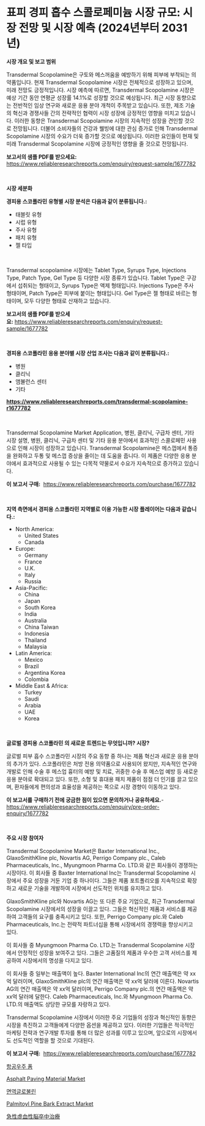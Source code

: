 <p><h1>표피 경피 흡수 스콜로페미늄 시장 규모: 시장 전망 및 시장 예측 (2024년부터 2031년)</h1></p><p><strong>시장 개요 및 보고 범위</strong></p>
<p><p>Transdermal Scopolamine은 구토와 메스꺼움을 예방하기 위해 피부에 부착되는 의약품입니다. 현재 Transdermal Scopolamine 시장은 전체적으로 성장하고 있으며, 미래 전망도 긍정적입니다. 시장 예측에 따르면, Transdermal Scopolamine 시장은 예상 기간 동안 연평균 성장률 14.1%로 성장할 것으로 예상됩니다. 최근 시장 동향으로는 전반적인 임상 연구와 새로운 응용 분야 개척이 주목받고 있습니다. 또한, 제조 기술의 혁신과 경쟁사들 간의 전략적인 협력이 시장 성장에 긍정적인 영향을 미치고 있습니다. 이러한 동향은 Transdermal Scopolamine 시장의 지속적인 성장을 견인할 것으로 전망됩니다. 더불어 소비자들의 건강과 웰빙에 대한 관심 증가로 인해 Transdermal Scopolamine 시장의 수요가 더욱 증가할 것으로 예상됩니다. 이러한 요인들이 현재 및 미래 Transdermal Scopolamine 시장에 긍정적인 영향을 줄 것으로 전망됩니다.</p></p>
<p><strong>보고서의 샘플 PDF를 받으세요:</strong> <a href="https://www.reliableresearchreports.com/enquiry/request-sample/1677782">https://www.reliableresearchreports.com/enquiry/request-sample/1677782</a></p>
<p>&nbsp;</p>
<p><strong>시장 세분화</strong></p>
<p><strong>경피용 스코폴라민 유형별 시장 분석은 다음과 같이 분류됩니다.:</strong></p>
<p><ul><li>태블릿 유형</li><li>시럽 유형</li><li>주사 유형</li><li>패치 유형</li><li>젤 타입</li></ul></p>
<p>&nbsp;</p>
<p><p>Transdermal scopolamine  시장에는 Tablet Type, Syrups Type, Injections Type, Patch Type, Gel Type 등 다양한 시장 종류가 있습니다. Tablet Type은 구강에서 섭취되는 형태이고, Syrups Type은 액제 형태입니다. Injections Type은 주사 형태이며, Patch Type은 피부에 붙이는 형태입니다. Gel Type은 젤 형태로 바르는 형태이며, 모두 다양한 형태로 산재하고 있습니다.</p></p>
<p><strong>보고서의 샘플 PDF를 받으세요:</strong>&nbsp;<a href="https://www.reliableresearchreports.com/enquiry/request-sample/1677782">https://www.reliableresearchreports.com/enquiry/request-sample/1677782</a></p>
<p>&nbsp;</p>
<p><strong> 경피용 스코폴라민 응용 분야별 시장 산업 조사는 다음과 같이 분류됩니다.:</strong></p>
<p><ul><li>병원</li><li>클리닉</li><li>앰뷸런스 센터</li><li>기타</li></ul></p>
<p><strong><a href="https://www.reliableresearchreports.com/transdermal-scopolamine-r1677782">https://www.reliableresearchreports.com/transdermal-scopolamine-r1677782</a></strong></p>
<p>&nbsp;</p>
<p><p>Transdermal Scopolamine Market Application, 병원, 클리닉, 구급차 센터, 기타 시장 설명, 병원, 클리닉, 구급차 센터 및 기타 응용 분야에서 효과적인 스콜로페민 사용으로 인해 시장이 성장하고 있습니다. Transdermal Scopolamine은 메스껍에서 통증을 완화하고 두통 및 메스껍 증상을 줄이는 데 도움을 줍니다. 이 제품은 다양한 응용 분야에서 효과적으로 사용될 수 있는 다목적 약물로서 수요가 지속적으로 증가하고 있습니다.</p></p>
<p><strong>이 보고서 구매:</strong>&nbsp; <a href="https://www.reliableresearchreports.com/purchase/1677782">https://www.reliableresearchreports.com/purchase/1677782</a></p>
<p>&nbsp;</p>
<p><strong>지역 측면에서 경피용 스코폴라민 지역별로 이용 가능한 시장 플레이어는 다음과 같습니다.:</strong></p>
<p><ul>
    <li>
        North America:
        <ul>
            <li>United States</li>
            <li>Canada</li>
        </ul>
    </li>
    <li>
        Europe:
        <ul>
            <li>Germany</li>
            <li>France</li>
            <li>U.K.</li>
            <li>Italy</li>
            <li>Russia</li>
        </ul>
    </li>
    <li>
        Asia-Pacific:
        <ul>
            <li>China</li>
            <li>Japan</li>
            <li>South Korea</li>
            <li>India</li>
            <li>Australia</li>
            <li>China Taiwan</li>
            <li>Indonesia</li>
            <li>Thailand</li>
            <li>Malaysia</li>
        </ul>
    </li>
    <li>
        Latin America:
        <ul>
            <li>Mexico</li>
            <li>Brazil</li>
            <li>Argentina Korea</li>
            <li>Colombia</li>
        </ul>
    </li>
    <li>
        Middle East & Africa:
        <ul>
            <li>Turkey</li>
            <li>Saudi</li>
            <li>Arabia</li>
            <li>UAE</li>
            <li>Korea</li>
        </ul>
    </li>
    </ul></p>
<p>&nbsp;</p>
<p><strong>글로벌 경피용 스코폴라민 의 새로운 트렌드는 무엇입니까? 시장?</strong></p>
<p><p>글로벌 피부 흡수 스코폴라민 시장의 주요 동향 중 하나는 제품 혁신과 새로운 응용 분야의 추가가 있다. 스코폴라민은 처방 전용 의약품으로 사용되어 왔지만, 지속적인 연구와 개발로 인해 수술 후 메스업 흉터의 예방 및 치료, 귀중한 수술 후 메스업 예방 등 새로운 응용 분야로 확대되고 있다. 또한, 소형 및 휴대용 패치 제품이 점점 더 인기를 끌고 있으며, 환자들에게 편의성과 효율성을 제공하는 쪽으로 시장 경향이 이동하고 있다.</p></p>
<p><strong>이 보고서를 구매하기 전에 궁금한 점이 있으면 문의하거나 공유하세요.</strong>- <a href="https://www.reliableresearchreports.com/enquiry/pre-order-enquiry/1677782">https://www.reliableresearchreports.com/enquiry/pre-order-enquiry/1677782</a></p>
<p>&nbsp;</p>
<p><strong>주요 시장 참여자</strong></p>
<p><p>Transdermal Scopolamine Market은 Baxter International Inc., GlaxoSmithKline plc, Novartis AG, Perrigo Company plc., Caleb Pharmaceuticals, Inc., Myungmoon Pharma Co. LTD.와 같은 회사들이 경쟁하는 시장이다. 이 회사들 중 Baxter International Inc는 Transdermal Scopolamine 시장에서 주요 성장을 거둔 기업 중 하나이다. 그들은 제품 포트폴리오를 지속적으로 확장하고 새로운 기술을 개발하여 시장에서 선도적인 위치를 유지하고 있다.</p><p>GlaxoSmithKline plc와 Novartis AG는 또 다른 주요 기업으로, 최근 Transdermal Scopolamine 시장에서의 성장을 이끌고 있다. 그들은 혁신적인 제품과 서비스를 제공하여 고객들의 요구를 충족시키고 있다. 또한, Perrigo Company plc.와 Caleb Pharmaceuticals, Inc.는 전략적 파트너십을 통해 시장에서의 경쟁력을 향상시키고 있다.</p><p>이 회사들 중 Myungmoon Pharma Co. LTD.는 Transdermal Scopolamine 시장에서 안정적인 성장을 보여주고 있다. 그들은 고품질의 제품과 우수한 고객 서비스를 제공하여 시장에서의 명성을 다지고 있다.</p><p>이 회사들 중 일부는 매출액이 높다. Baxter International Inc의 연간 매출액은 약 xx억 달러이며, GlaxoSmithKline plc의 연간 매출액은 약 xx억 달러에 이른다. Novartis AG의 연간 매출액은 약 xx억 달러이며, Perrigo Company plc.의 연간 매출액은 약 xx억 달러에 달한다. Caleb Pharmaceuticals, Inc.와 Myungmoon Pharma Co. LTD.의 매출액도 상당한 규모를 자랑하고 있다.</p><p>Transdermal Scopolamine 시장에서 이러한 주요 기업들의 성장과 혁신적인 동향은 시장을 촉진하고 고객들에게 다양한 옵션을 제공하고 있다. 이러한 기업들은 적극적인 마케팅 전략과 연구개발 투자를 통해 더 많은 성과를 이루고 있으며, 앞으로의 시장에서도 선도적인 역할을 할 것으로 기대된다.</p></p>
<p><strong>이 보고서 구매:</strong>&nbsp;&nbsp;<a href="https://www.reliableresearchreports.com/purchase/1677782">https://www.reliableresearchreports.com/purchase/1677782</a></p>
<p><p><a href="https://medium.com/@whitneymurphy1982/%ED%95%AD%EA%B3%B5%EC%9A%B0%EC%A3%BC-%ED%8F%BC-%EC%8B%9C%EC%9E%A5-%EB%B6%84%EC%84%9D-%EA%B7%B8%EC%9D%98-cagr-%EC%8B%9C%EC%9E%A5-%EC%84%B8%EB%B6%84%ED%99%94-%EB%B0%8F-%EA%B8%80%EB%A1%9C%EB%B2%8C-%EC%82%B0%EC%97%85-%EA%B0%9C%EC%9A%94-a81586a43cec">항공우주 폼</a></p><p><a href="https://issuu.com/reportprime-2/docs/asphalt-paving-material-market-size-2030.pptx">Asphalt Paving Material Market</a></p><p><a href="https://github.com/ZacharyScthmitt4465/Market-Research-Report-List-1/blob/main/123007727225.md">면역글로불린</a></p><p><a href="https://issuu.com/reportprime-2/docs/palmitoyl-pine-bark-extract-market-size-2030.pptx">Palmitoyl Pine Bark Extract Market</a></p><p><a href="https://medium.com/@lonnierami89675202/%E6%80%A5%E6%80%A7%E8%99%9A%E8%A1%80%E6%80%A7%E8%84%B3%E5%8D%92%E4%B8%AD%E6%B2%BB%E7%99%82%E3%81%AE%E5%B8%82%E5%A0%B4%E8%A6%8F%E6%A8%A1%E3%81%A8%E5%B8%82%E5%A0%B4%E5%8B%95%E5%90%91-%E5%AE%8C%E5%85%A8%E3%81%AA%E6%A5%AD%E7%95%8C%E6%A6%82%E8%A6%81-2024%E5%B9%B4%E3%81%8B%E3%82%892031%E5%B9%B4%E3%81%BE%E3%81%A7-e51dade4a735">急性虚血性脳卒中治療</a></p></p>